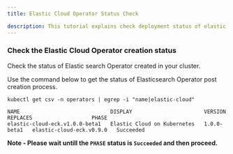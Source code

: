 ```yaml
---
title: Elastic Cloud Operator Status Check

description: This tutorial explains check deployment status of elastic cloud operator
---
```


### Check the Elastic Cloud Operator creation status 

Check the status of Elastic search Operator created in your cluster.

Use the command below to get the status of Elasticsearch Operator post creation process.

```execute
kubectl get csv -n operators | egrep -i "name|elastic-cloud"
```

```
NAME                             DISPLAY                       VERSION       REPLACES                   PHASE
elastic-cloud-eck.v1.0.0-beta1   Elastic Cloud on Kubernetes   1.0.0-beta1   elastic-cloud-eck.v0.9.0   Succeeded
```

**Note - Please wait untill the `PHASE` status is `Succeeded` and then proceed.**
